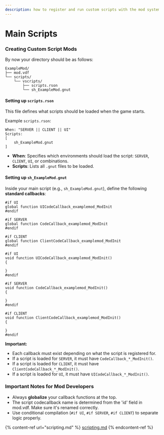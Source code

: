 ```yaml
---
description: how to register and run custom scripts with the mod system
---
```


# Main Scripts

### Creating Custom Script Mods <a href="#f0-9f-93-9c-creating-custom-scripts" id="f0-9f-93-9c-creating-custom-scripts"></a>

By now your directory should be as follows:

```
ExampleMod/
├── mod.vdf
└── scripts/
    └── vscripts/
        ├── scripts.rson
        └── sh_ExampleMod.gnut
```

#### Setting up `scripts.rson` <a href="#id-1-ef-b8-8f-e2-83-a3-create-a-scriptsrson-file" id="id-1-ef-b8-8f-e2-83-a3-create-a-scriptsrson-file"></a>

This file defines what scripts should be loaded when the game starts.

Example `scripts.rson`:

```
When: "SERVER || CLIENT || UI"
Scripts:
[
    sh_ExampleMod.gnut
]
```

* **When**: Specifies which environments should load the script: `SERVER`, `CLIENT`, `UI`, or combinations.
* **Scripts**: Lists all `.gnut` files to be loaded.

#### Setting up `sh_ExampleMod.gnut` <a href="#id-2-ef-b8-8f-e2-83-a3-set-up-the-main-script-with-callbacks" id="id-2-ef-b8-8f-e2-83-a3-set-up-the-main-script-with-callbacks"></a>

Inside your main script (e.g., `sh_ExampleMod.gnut`), define the following **standard callbacks**:

```
#if UI
global function UICodeCallback_examplemod_ModInit
#endif

#if SERVER
global function CodeCallback_examplemod_ModInit
#endif

#if CLIENT
global function ClientCodeCallback_examplemod_ModInit
#endif

#if UI
void function UICodeCallback_examplemod_ModInit()
{

}
#endif

#if SERVER
void function CodeCallback_examplemod_ModInit()
{

}
#endif

#if CLIENT
void function ClientCodeCallback_examplemod_ModInit()
{

}
#endif
```

**Important:**

* Each callback must exist depending on what the script is registered for.
* If a script is loaded for `SERVER`, it must have `CodeCallback_*_ModInit()`.
* If a script is loaded for `CLIENT`, it must have `ClientCodeCallback_*_ModInit()`.
* If a script is loaded for `UI`, it must have `UICodeCallback_*_ModInit()`.

### &#x20;Important Notes for Mod Developers <a href="#e2-9a-a0-ef-b8-8f-notes-for-mod-developers" id="e2-9a-a0-ef-b8-8f-notes-for-mod-developers"></a>

* Always **globalize** your callback functions at the top.
* The script codecallback name is determined from the 'id' field in mod.vdf. Make sure it's renamed correctly.
* Use conditional compilation (`#if UI`, `#if SERVER`, `#if CLIENT`) to separate logic properly.

{% content-ref url="scripting.md" %}
[scripting.md](scripting.md)
{% endcontent-ref %}
